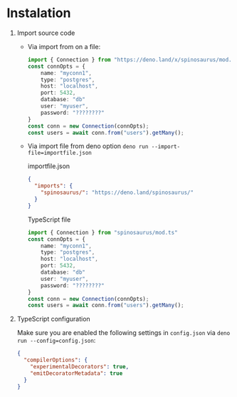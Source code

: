 # Instalation

1. Import source code
   - Via import from on a file:
     ```typescript
     import { Connection } from "https://deno.land/x/spinosaurus/mod.ts"
     const connOpts = {
         name: "myconn1",
         type: "postgres",
         host: "localhost",
         port: 5432,
         database: "db"
         user: "myuser",
         password: "????????"
     }
     const conn = new Connection(connOpts);
     const users = await conn.from("users").getMany();
     ```

   - Via import file from deno option `deno run --import-file=importfile.json`

     importfile.json

     ```json
     {
       "imports": {
         "spinosaurus/": "https://deno.land/spinosaurus/"
       }
     }
     ```

     TypeScript file

     ```typescript
     import { Connection } from "spinosaurus/mod.ts"
     const connOpts = {
         name: "myconn1",
         type: "postgres",
         host: "localhost",
         port: 5432,
         database: "db"
         user: "myuser",
         password: "????????"
     }
     const conn = new Connection(connOpts);
     const users = await conn.from("users").getMany();
     ```

2. TypeScript configuration

   Make sure you are enabled the following settings in `config.json` via
   `deno run --config=config.json`:

   ```json
   {
     "compilerOptions": {
       "experimentalDecorators": true,
       "emitDecoratorMetadata": true
     }
   }
   ```
